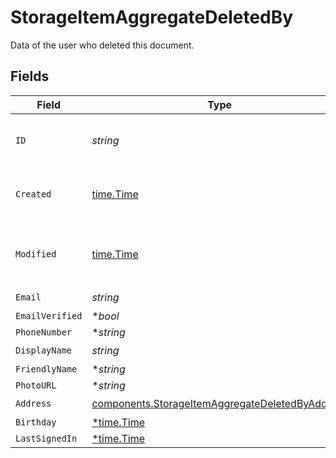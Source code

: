 # StorageItemAggregateDeletedBy

Data of the user who deleted this document.


## Fields

| Field                                                                                                              | Type                                                                                                               | Required                                                                                                           | Description                                                                                                        | Example                                                                                                            |
| ------------------------------------------------------------------------------------------------------------------ | ------------------------------------------------------------------------------------------------------------------ | ------------------------------------------------------------------------------------------------------------------ | ------------------------------------------------------------------------------------------------------------------ | ------------------------------------------------------------------------------------------------------------------ |
| `ID`                                                                                                               | *string*                                                                                                           | :heavy_check_mark:                                                                                                 | Unique identifier for the user.                                                                                    | usr_1f07f62df1e64432b10dd570938f70a2                                                                               |
| `Created`                                                                                                          | [time.Time](https://pkg.go.dev/time#Time)                                                                          | :heavy_check_mark:                                                                                                 | Datetime when the object was created.                                                                              | 2024-11-18 15:05:46.8 +0000 UTC                                                                                    |
| `Modified`                                                                                                         | [time.Time](https://pkg.go.dev/time#Time)                                                                          | :heavy_check_mark:                                                                                                 | Datetime when the object was last modified.                                                                        | 2024-11-18 15:05:46.801 +0000 UTC                                                                                  |
| `Email`                                                                                                            | *string*                                                                                                           | :heavy_check_mark:                                                                                                 | N/A                                                                                                                | address@domain.com                                                                                                 |
| `EmailVerified`                                                                                                    | **bool*                                                                                                            | :heavy_minus_sign:                                                                                                 | N/A                                                                                                                | true                                                                                                               |
| `PhoneNumber`                                                                                                      | **string*                                                                                                          | :heavy_minus_sign:                                                                                                 | N/A                                                                                                                | 123-123-1234                                                                                                       |
| `DisplayName`                                                                                                      | *string*                                                                                                           | :heavy_check_mark:                                                                                                 | N/A                                                                                                                | John Doe                                                                                                           |
| `FriendlyName`                                                                                                     | **string*                                                                                                          | :heavy_minus_sign:                                                                                                 | N/A                                                                                                                | John                                                                                                               |
| `PhotoURL`                                                                                                         | **string*                                                                                                          | :heavy_minus_sign:                                                                                                 | N/A                                                                                                                | https://...                                                                                                        |
| `Address`                                                                                                          | [components.StorageItemAggregateDeletedByAddress](../../models/components/storageitemaggregatedeletedbyaddress.md) | :heavy_check_mark:                                                                                                 | N/A                                                                                                                |                                                                                                                    |
| `Birthday`                                                                                                         | [*time.Time](https://pkg.go.dev/time#Time)                                                                         | :heavy_minus_sign:                                                                                                 | N/A                                                                                                                | new Date()                                                                                                         |
| `LastSignedIn`                                                                                                     | [*time.Time](https://pkg.go.dev/time#Time)                                                                         | :heavy_minus_sign:                                                                                                 | N/A                                                                                                                | new Date()                                                                                                         |